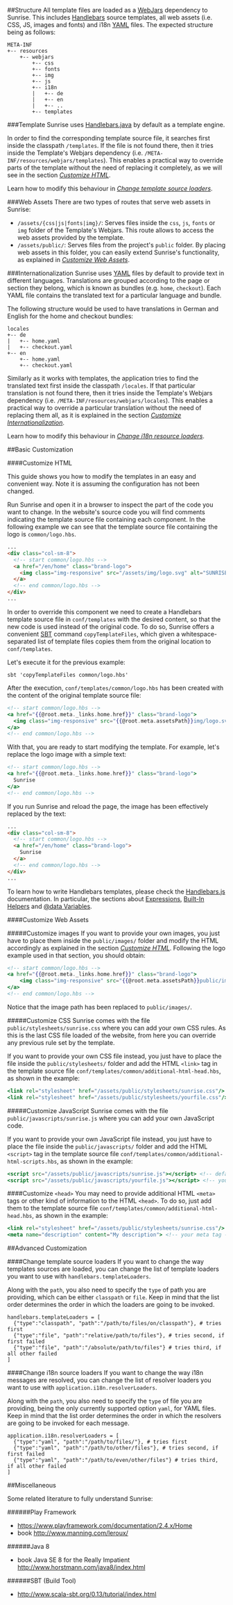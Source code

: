 
##Structure
All template files are loaded as a [WebJars](http://www.webjars.org/) dependency to Sunrise. This includes [Handlebars](http://handlebarsjs.com/) source templates, all web assets (i.e. CSS, JS, images and fonts) and i18n [YAML](http://www.yaml.org/) files. The expected structure being as follows:

```
META-INF
+-- resources
    +-- webjars
        +-- css
        +-- fonts
        +-- img
        +-- js
        +-- i18n
        |   +-- de
        |   +-- en
        |   +-- ..
        +-- templates
```

###Template
Sunrise uses [Handlebars.java](https://jknack.github.io/handlebars.java/) by default as a template engine.

In order to find the corresponding template source file, it searches first inside the classpath `/templates`. If the file is not found there, then it tries inside the Template's Webjars dependency (i.e. `/META-INF/resources/webjars/templates`). This enables a practical way to override parts of the template without the need of replacing it completely, as we will see in the section _[Customize HTML](#customize-html)_.

Learn how to modify this behaviour in _[Change template source loaders](#change-template-source-loaders)_.

###Web Assets
There are two types of routes that serve web assets in Sunrise:
- `/assets/{css|js|fonts|img}/`: Serves files inside the `css`, `js`, `fonts` or `img` folder of the Template's Webjars. This route allows to access the web assets provided by the template.
- `/assets/public/`: Serves files from the project's `public` folder. By placing web assets in this folder, you can easily extend Sunrise's functionality, as explained in _[Customize Web Assets](#customize-web-assets)_.

###Internationalization
Sunrise uses [YAML](http://www.yaml.org/) files by default to provide text in different languages. Translations are grouped according to the page or section they belong, which is known as bundles (e.g. `home`, `checkout`). Each YAML file contains the translated text for a particular language and bundle.

The following structure would be used to have translations in German and English for the home and checkout bundles:

```
locales
+-- de
|   +-- home.yaml
|   +-- checkout.yaml
+-- en
    +-- home.yaml
    +-- checkout.yaml
```

Similarly as it works with templates, the application tries to find the translated text first inside the classpath `/locales`. If that particular translation is not found there, then it tries inside the Template's Webjars dependency (i.e. `/META-INF/resources/webjars/locales`). This enables a practical way to override a particular translation without the need of replacing them all, as it is explained in the section _[Customize Internationalization](#customize-internationalization)_.

Learn how to modify this behaviour in _[Change i18n resource loaders](#change-i18n-source-loaders)_.


##Basic Customization

####Customize HTML

This guide shows you how to modify the templates in an easy and convenient way. Note it is assuming the configuration has not been changed.

Run Sunrise and open it in a browser to inspect the part of the code you want to change. In the website's source code you will find comments indicating the template source file containing each component. In the following example we can see that the template source file containing the logo is `common/logo.hbs`.

```html
...
<div class="col-sm-8">
  <!-- start common/logo.hbs -->
  <a href="/en/home" class="brand-logo">
    <img class="img-responsive" src="/assets/img/logo.svg" alt="SUNRISE">
  </a>
  <!-- end common/logo.hbs -->
</div>
...
```

In order to override this component we need to create a Handlebars template source file in `conf/templates` with the desired content, so that the new code is used instead of the original code. To do so, Sunrise offers a convenient [SBT](http://www.scala-sbt.org/) command `copyTemplateFiles`, which given a whitespace-separated list of template files copies them from the original location to `conf/templates`.

Let's execute it for the previous example:

```shell
sbt 'copyTemplateFiles common/logo.hbs'
```

After the execution, `conf/templates/common/logo.hbs` has been created with the content of the original template source file:

```hbs
<!-- start common/logo.hbs -->
<a href="{{@root.meta._links.home.href}}" class="brand-logo">
  <img class="img-responsive" src="{{@root.meta.assetsPath}}img/logo.svg" alt="SUNRISE">
</a>
<!-- end common/logo.hbs -->
```

With that, you are ready to start modifying the template. For example, let's replace the logo image with a simple text:

```hbs
<!-- start common/logo.hbs -->
<a href="{{@root.meta._links.home.href}}" class="brand-logo">
  Sunrise
</a>
<!-- end common/logo.hbs -->
```

If you run Sunrise and reload the page, the image has been effectively replaced by the text:

```html
...
<div class="col-sm-8">
  <!-- start common/logo.hbs -->
  <a href="/en/home" class="brand-logo">
    Sunrise
  </a>
  <!-- end common/logo.hbs -->
</div>
...
```

To learn how to write Handlebars templates, please check the [Handlebars.js](http://handlebarsjs.com/) documentation. In particular, the sections about [Expressions](http://handlebarsjs.com/expressions.html), [Built-In Helpers](http://handlebarsjs.com/builtin_helpers.html) and [@data Variables](http://handlebarsjs.com/reference.html#data).


####Customize Web Assets

#####Customize images
If you want to provide your own images, you just have to place them inside the `public/images/` folder and modify the HTML accordingly as explained in the section _[Customize HTML](#customize-html)_. Following the logo example used in that section, you should obtain:

```hbs
<!-- start common/logo.hbs -->
<a href="{{@root.meta._links.home.href}}" class="brand-logo">
    <img class="img-responsive" src="{{@root.meta.assetsPath}}public/images/yourlogo.png" alt="YOUR SITE">
</a>
<!-- end common/logo.hbs -->
```

Notice that the image path has been replaced to `public/images/`.

#####Customize CSS
Sunrise comes with the file `public/stylesheets/sunrise.css` where you can add your own CSS rules. As this is the last CSS file loaded of the website, from here you can override any previous rule set by the template.

If you want to provide your own CSS file instead, you just have to place the file inside the `public/stylesheets/` folder and add the HTML `<link>` tag in the template source file `conf/templates/common/additional-html-head.hbs`, as shown in the example:

```hbs
<link rel="stylesheet" href="/assets/public/stylesheets/sunrise.css"/> <!-- default sunrise CSS file -->
<link rel="stylesheet" href="/assets/public/stylesheets/yourfile.css"/> <!-- your CSS file -->
```

#####Customize JavaScript
Sunrise comes with the file `public/javascripts/sunrise.js` where you can add your own JavaScript code.

If you want to provide your own JavaScript file instead, you just have to place the file inside the `public/javascripts/` folder and add the HTML `<script>` tag in the template source file `conf/templates/common/additional-html-scripts.hbs`, as shown in the example:

```hbs
<script src="/assets/public/javascripts/sunrise.js"></script> <!-- default sunrise JS file -->
<script src="/assets/public/javascripts/yourfile.js"></script> <!-- your JS file -->
```

####Customize `<head>`
You may need to provide additional HTML `<meta>` tags or other kind of information to the HTML `<head>`. To do so, just add them to the template source file `conf/templates/common/additional-html-head.hbs`, as shown in the example:

```hbs
<link rel="stylesheet" href="/assets/public/stylesheets/sunrise.css"/> <!-- default sunrise CSS file -->
<meta name="description" content="My description"> <!-- your meta tag -->
```


##Advanced Customization

####Change template source loaders
If you want to change the way templates sources are loaded, you can change the list of template loaders you want to use with `handlebars.templateLoaders`.

Along with the `path`, you also need to specify the `type` of path you are providing, which can be either `classpath` or `file`. Keep in mind that the list order determines the order in which the loaders are going to be invoked.

```hocon
handlebars.templateLoaders = [
  {"type":"classpath", "path":"/path/to/files/on/classpath"}, # tries first
  {"type":"file", "path":"relative/path/to/files"}, # tries second, if first failed
  {"type":"file", "path":"/absolute/path/to/files"} # tries third, if all other failed
]
```

####Change i18n source loaders
If you want to change the way i18n messages are resolved, you can change the list of resolver loaders you want to use with `application.i18n.resolverLoaders`.

Along with the `path`, you also need to specify the `type` of file you are providing, being the only currently supported option `yaml`, for YAML files. Keep in mind that the list order determines the order in which the resolvers are going to be invoked for each message.

```hocon
application.i18n.resolverLoaders = [
  {"type":"yaml", "path":"/path/to/files/"}, # tries first
  {"type":"yaml", "path":"/path/to/other/files"}, # tries second, if first failed
  {"type":"yaml", "path":"/path/to/even/other/files"} # tries third, if all other failed
]
```

##Miscellaneous

Some related literature to fully understand Sunrise:

######Play Framework
* https://www.playframework.com/documentation/2.4.x/Home
* book http://www.manning.com/leroux/

######Java 8
* book Java SE 8 for the Really Impatient http://www.horstmann.com/java8/index.html

######SBT (Build Tool)
* http://www.scala-sbt.org/0.13/tutorial/index.html
